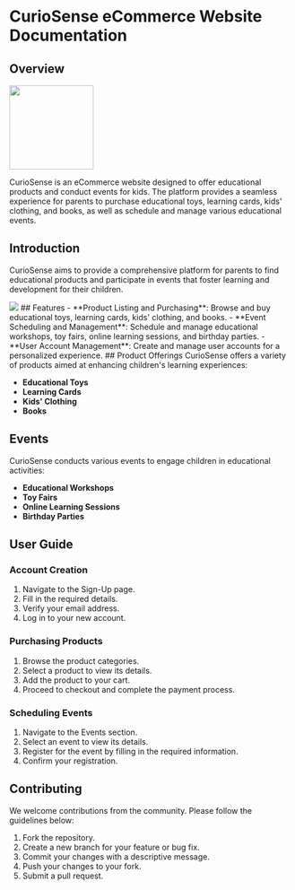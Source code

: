 # CurioSense eCommerce Website Documentation
## Overview

<img src="https://i.ibb.co/fXPdQwX/logo.jpg" width="150" height="150">

CurioSense is an eCommerce website designed to offer educational products and conduct events for kids. The platform provides a seamless experience for parents to purchase educational toys, learning cards, kids' clothing, and books, as well as schedule and manage various educational events.


## Introduction
CurioSense aims to provide a comprehensive platform for parents to find educational products and participate in events that foster learning and development for their children.

<img src="https://i.pinimg.com/736x/f0/0e/84/f00e84ebdee95db608b78f64a7db244d.jpg">
## Features
- **Product Listing and Purchasing**: Browse and buy educational toys, learning cards, kids' clothing, and books.
- **Event Scheduling and Management**: Schedule and manage educational workshops, toy fairs, online learning sessions, and birthday parties.
- **User Account Management**: Create and manage user accounts for a personalized experience.
## Product Offerings
CurioSense offers a variety of products aimed at enhancing children's learning experiences:

- **Educational Toys**
- **Learning Cards**
- **Kids' Clothing**
- **Books**
## Events
CurioSense conducts various events to engage children in educational activities:

- **Educational Workshops**
- **Toy Fairs**
- **Online Learning Sessions**
- **Birthday Parties**
## User Guide
### Account Creation
1. Navigate to the Sign-Up page.
2. Fill in the required details.
3. Verify your email address.
4. Log in to your new account.
### Purchasing Products
1. Browse the product categories.
2. Select a product to view its details.
3. Add the product to your cart.
4. Proceed to checkout and complete the payment process.
### Scheduling Events
1. Navigate to the Events section.
2. Select an event to view its details.
3. Register for the event by filling in the required information.
4. Confirm your registration.


## Contributing
We welcome contributions from the community. Please follow the guidelines below:

1. Fork the repository.
2. Create a new branch for your feature or bug fix.
3. Commit your changes with a descriptive message.
4. Push your changes to your fork.
5. Submit a pull request.


